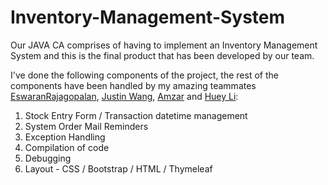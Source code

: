 # Inventory-Management-System

Our JAVA CA comprises of having to implement an Inventory Management System and this is the final product that has been developed by our team.

I've done the following components of the project, the rest of the components have been handled by my amazing teammates <a href="https://github.com/EswaranRajagopalan">EswaranRajagopalan</a>, <a href="https://github.com/juswang">Justin Wang</a>, <a href="https://github.com/Amzar">Amzar</a> and <a href="https://github.com/hl08">Huey Li</a>:
1) Stock Entry Form / Transaction datetime management
2) System Order Mail Reminders
3) Exception Handling
4) Compilation of code
5) Debugging 
6) Layout - CSS / Bootstrap / HTML / Thymeleaf

